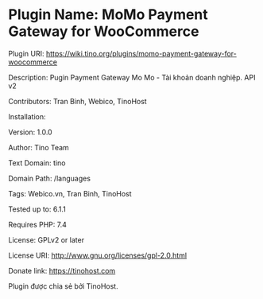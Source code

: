 # Plugin Name:  MoMo Payment Gateway for WooCommerce

Plugin URI: https://wiki.tino.org/plugins/momo-payment-gateway-for-woocommerce

Description: Pugin Payment Gateway Mo Mo - Tài khoản doanh nghiệp. API v2

Contributors: Tran Binh, Webico, TinoHost

Installation:

Version: 1.0.0

Author: Tino Team

Text Domain: tino

Domain Path: /languages

Tags: Webico.vn, Tran Binh, TinoHost

Tested up to: 6.1.1

Requires PHP: 7.4

License: GPLv2 or later

License URI: http://www.gnu.org/licenses/gpl-2.0.html

Donate link: https://tinohost.com



 Plugin được chia sẻ bởi TinoHost.
